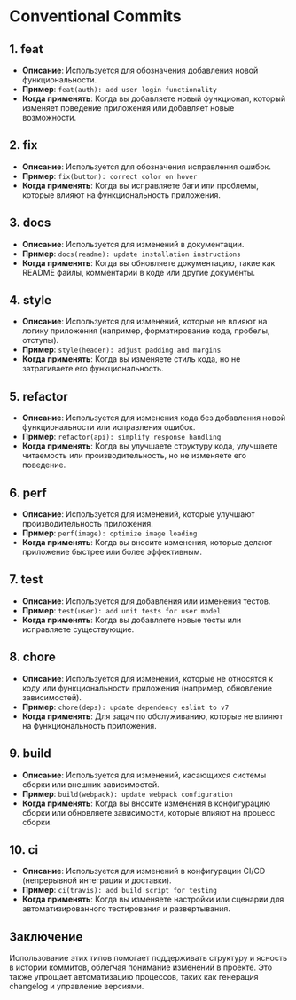 # Conventional Commits

## 1. feat
- **Описание**: Используется для обозначения добавления новой функциональности.
- **Пример**: `feat(auth): add user login functionality`
- **Когда применять**: Когда вы добавляете новый функционал, который изменяет поведение приложения или добавляет новые возможности.

## 2. fix
- **Описание**: Используется для обозначения исправления ошибок.
- **Пример**: `fix(button): correct color on hover`
- **Когда применять**: Когда вы исправляете баги или проблемы, которые влияют на функциональность приложения.

## 3. docs
- **Описание**: Используется для изменений в документации.
- **Пример**: `docs(readme): update installation instructions`
- **Когда применять**: Когда вы обновляете документацию, такие как README файлы, комментарии в коде или другие документы.

## 4. style
- **Описание**: Используется для изменений, которые не влияют на логику приложения (например, форматирование кода, пробелы, отступы).
- **Пример**: `style(header): adjust padding and margins`
- **Когда применять**: Когда вы изменяете стиль кода, но не затрагиваете его функциональность.

## 5. refactor
- **Описание**: Используется для изменения кода без добавления новой функциональности или исправления ошибок.
- **Пример**: `refactor(api): simplify response handling`
- **Когда применять**: Когда вы улучшаете структуру кода, улучшаете читаемость или производительность, но не изменяете его поведение.

## 6. perf
- **Описание**: Используется для изменений, которые улучшают производительность приложения.
- **Пример**: `perf(image): optimize image loading`
- **Когда применять**: Когда вы вносите изменения, которые делают приложение быстрее или более эффективным.

## 7. test
- **Описание**: Используется для добавления или изменения тестов.
- **Пример**: `test(user): add unit tests for user model`
- **Когда применять**: Когда вы добавляете новые тесты или исправляете существующие.

## 8. chore
- **Описание**: Используется для изменений, которые не относятся к коду или функциональности приложения (например, обновление зависимостей).
- **Пример**: `chore(deps): update dependency eslint to v7`
- **Когда применять**: Для задач по обслуживанию, которые не влияют на функциональность приложения.

## 9. build
- **Описание**: Используется для изменений, касающихся системы сборки или внешних зависимостей.
- **Пример**: `build(webpack): update webpack configuration`
- **Когда применять**: Когда вы вносите изменения в конфигурацию сборки или обновляете зависимости, которые влияют на процесс сборки.

## 10. ci
- **Описание**: Используется для изменений в конфигурации CI/CD (непрерывной интеграции и доставки).
- **Пример**: `ci(travis): add build script for testing`
- **Когда применять**: Когда вы изменяете настройки или сценарии для автоматизированного тестирования и развертывания.

## Заключение
Использование этих типов помогает поддерживать структуру и ясность в истории коммитов, облегчая понимание изменений в проекте. Это также упрощает автоматизацию процессов, таких как генерация changelog и управление версиями.
